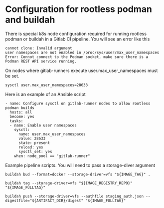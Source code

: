 # Configuration for rootless podman and buildah

There is special k8s node configuration required for running rootless podman or buildah in a Gitlab CI pipeline. You will see an error like this
```
cannot clone: Invalid argument
user namespaces are not enabled in /proc/sys/user/max_user_namespaces
Error: Connot connect to the Podman socket, make sure there is a Podman REST API service running.
```
On nodes where gitlab-runners execute user.max_user_namespaces must be set. 
```
sysctl user.max_user_namespaces=28633
```
Here is an example of an Ansible script
```
- name: Configure sysctl on gitlab-runner nodes to allow rootless podman builds
  hosts: all
  become: yes
  tasks:
  - name: Enable user namespaces
    sysctl:
      name: user.max_user_namespaces
      value: 28633
      state: present
      reload: yes
      sysctl_set: yes
    when: node_pool == "gitlab-runner"
``` 
Example pipeline scripts. You will need to pass a storage-diver argument
```
buildah bud --format=docker --storage-driver=vfs "${IMAGE_TAG}" .

buildah tag --storage-driver=vfs "${IMAGE_REGISTRY_REPO}" "${IMAGE_FULLTAG}"

buildah push --storage-driver=vfs --authfile staging_auth.json --digestfile="${ARTIFACT_DIR}/digest" "${IMAGE_FULLTAG}"

```

